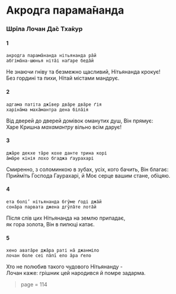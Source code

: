 # Акродга парама̄нанда

### Шрīла Лочан Да̄с Тха̄кур

#### 1

    акродга парама̄нанда нітьянанда ра̄й
    абгіма̄на-шюнья ніта̄і наґаре беда̄й

Не знаючи гніву та безмежно щасливий, Нітьянанда крокує!\
Без гордині та пихи, Нітай містами мандрує.

#### 2

    адгама патіта джīвер два̄ре два̄ре ґія
    харіна̄ма маха̄мантра дена біла̄ія

Від дверей до дверей домівок оманутих душ, Він прямує:\
Харе Кришна *махамантру* вільно всім дарує!

#### 3

    джа̄ре декхе та̄ре кохе данте трина корі
    а̄ма̄ре кінія лохо бгаджа ґаурахарі

Смиренно, з соломинкою в зубах, усіх, кого бачить, Він благає:\
Прийміть Господа Гаурахарі, й Моє серце вашим стане, обіцяю.

#### 4

    ета болі’ нітьянанда бгӯме ґоді джа̄й
    сона̄ра парвата джена дгӯла̄те лота̄й

Після слів цих Нітьянанда на землю припадає,\
як гора золота, Він в пилюці катає.

#### 5

    хено авата̄ре джа̄ра раті на̄ джанміло
    лочан боле сеі па̄пī ело а̄ра ґело

Хто не полюбив такого чудового Нітьянанду - \
Лочан каже: грішник цей народився й помре задарма.


> page = 114